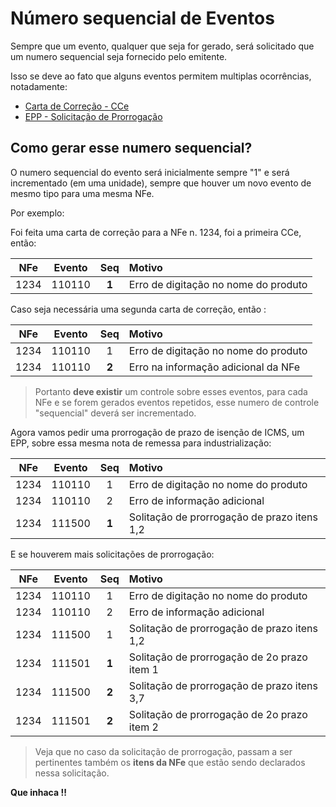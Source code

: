 # Número sequencial de Eventos

Sempre que um evento, qualquer que seja for gerado, será solicitado que um numero sequencial seja fornecido pelo emitente.

Isso se deve ao fato que alguns eventos permitem multiplas ocorrências, notadamente:

- [Carta de Correção - CCe](CartaCorrecao.md)
- [EPP - Solicitação de Prorrogação](EPP.md)

## Como gerar esse numero sequencial?

O numero sequencial do evento será inicialmente sempre "1" e será incrementado (em uma unidade), sempre que houver um novo evento de mesmo tipo para uma mesma NFe.

Por exemplo:

Foi feita uma carta de correção para a NFe n. 1234, foi a primeira CCe, então:

| NFe | Evento | Seq | Motivo |
| :---: | :---:  | :---: | :--- |
| 1234 | 110110 | **1** | Erro de digitação no nome do produto |

Caso seja necessária uma segunda carta de correção, então :

| NFe | Evento | Seq | Motivo |
| :---: | :---:  | :---: | :--- |
| 1234 | 110110 | 1 | Erro de digitação no nome do produto |
| 1234 | 110110 | **2** | Erro na informação adicional da NFe |

> Portanto **deve existir** um controle sobre esses eventos, para cada NFe e se forem gerados eventos repetidos, esse numero de controle "sequencial" deverá ser incrementado.

Agora vamos pedir uma prorrogação de prazo de isenção de ICMS, um EPP, sobre essa mesma nota de remessa para industrialização:

| NFe | Evento | Seq | Motivo |
| :---: | :---:  | :---: | :--- |
| 1234 | 110110 | 1 | Erro de digitação no nome do produto |
| 1234 | 110110 | 2 | Erro de informação adicional |
| 1234 | 111500 | **1** | Solitação de prorrogação de prazo itens 1,2 | 

E se houverem mais solicitações de prorrogação: 

| NFe | Evento | Seq | Motivo |
| :---: | :---:  | :---: | :--- |
| 1234 | 110110 | 1 | Erro de digitação no nome do produto |
| 1234 | 110110 | 2 | Erro de informação adicional |
| 1234 | 111500 | 1 | Solitação de prorrogação de prazo itens 1,2 | 
| 1234 | 111501 | **1** | Solitação de prorrogação de 2o prazo item 1 | 
| 1234 | 111500 | **2** | Solitação de prorrogação de prazo itens 3,7 | 
| 1234 | 111501 | **2** | Solitação de prorrogação de 2o prazo item 2 | 

> Veja que no caso da solicitação de prorrogação, passam a ser pertinentes também os **itens da NFe** que estão sendo declarados nessa solicitação.

**Que inhaca !!**
